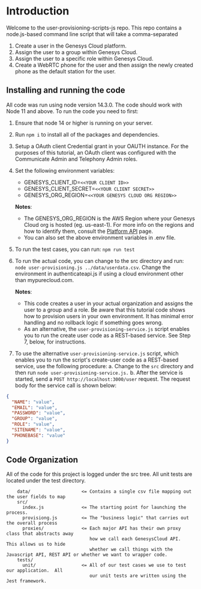 # Introduction

Welcome to the user-provisioning-scripts-js repo. This repo contains a node.js-based command line script that will take a comma-separated

1. Create a user in the Genesys Cloud platform.
2. Assign the user to a group within Genesys Cloud.
3. Assign the user to a specific role within Genesys Cloud.
4. Create a WebRTC phone for the user and then assign the newly created phone as the default station for the user.

## Installing and running the code

All code was run using node version 14.3.0. The code should work with Node 11 and above. To run the code you need to first:

1. Ensure that node 14 or higher is running on your server.
2. Run `npm i` to install all of the packages and dependencies.
3. Setup a OAuth client Credential grant in your OAUTH instance. For the purposes of this tutorial, an OAuth client was configured with the Communicate Admin and Telephony Admin roles.

4. Set the following environment variables:

   - GENESYS_CLIENT_ID=`<<YOUR CLIENT ID>>`
   - GENESYS_CLIENT_SECRET=`<<YOUR CLIENT SECRET>>`
   - GENESYS_ORG_REGION=`<<YOUR GENESYS CLOUD ORG REGION>>`

   **Notes**:
   - The GENESYS_ORG_REGION is the AWS Region where your Genesys Cloud org is hosted (eg. us-east-1). For more info on the regions and how to identify them, consult the [Platform API](https://developer.mypurecloud.com/api/rest/#authentication) page.
   - You can also set the above environment variables in .env file.

5. To run the test cases, you can run: `npm run test`
6. To run the actual code, you can change to the src directory and run: `node user-provisioning.js ../data/userdata.csv`. Change the environment in authenticateapi.js if using a cloud environment other than mypurecloud.com.

   **Notes**:
   - This code creates a user in your actual organization and assigns the user to a group and a role. Be aware that this tutorial code shows how to provision users in your own environment. It has minimal error handling and no rollback logic if something goes wrong.
   - As an alternative, the `user-provisioning-service.js` script enables you to run the create user code as a REST-based service. See Step 7, below, for instructions.

7. To use the alternative `user-provisioning-service.js` script, which enables you to run the script's create-user code as a REST-based service, use the following procedure:
  a. Change to the `src` directory and then run `node user-provisioning-service.js.`
  b. After the service is started, send a `POST http://localhost:3000/user` request. The request body for the service call is shown below:

```json
{
  "NAME": "value",
  "EMAIL": "value",
  "PASSWORD": "value",
  "GROUP": "value",
  "ROLE": "value",
  "SITENAME": "value",
  "PHONEBASE": "value"
}
```

## Code Organization

All of the code for this project is logged under the src tree. All unit tests are located under the test directory.

```
    data/                   <= Contains a single csv file mapping out the user fields to map
    src/
      index.js              <= The starting point for launching the process.
      provisiong.js         <= The "business logic" that carries out the overall process
      proxies/              <= Each major API has their own proxy class that abstracts away
                               how we call each GenesysCloud API.  This allows us to hide
                               whether we call things with the Javascript API, REST API or whether we want to wrapper code.
    tests/
      unit/                 <= All of our test cases we use to test our application.  All
                               our unit tests are written using the Jest framework.
```
